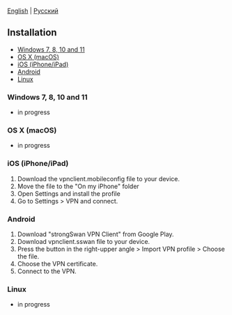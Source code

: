 [English](README.md) | [Русский](README-ru.md)
## Installation

* [Windows 7, 8, 10 and 11](#windows-7-8-10-and-11)
* [OS X (macOS)](#os-x-macos)
* [iOS (iPhone/iPad)](#ios-iphoneipad)
* [Android](#android)
* [Linux](#linux)

### Windows 7, 8, 10 and 11
- in progress

### OS X (macOS)
- in progress 

### iOS (iPhone/iPad)
1. Download the vpnclient.mobileconfig file to your device.
2. Move the file to the "On my iPhone" folder
3. Open Settings and install the profile
4. Go to Settings > VPN and connect.

### Android
1. Download "strongSwan VPN Client" from Google Play.
2. Download vpnclient.sswan file to your device.
3. Press the button in the right-upper angle > Import VPN profile > Choose the file.
4. Choose the VPN certificate. 
5. Connect to the VPN.

### Linux
- in progress 

